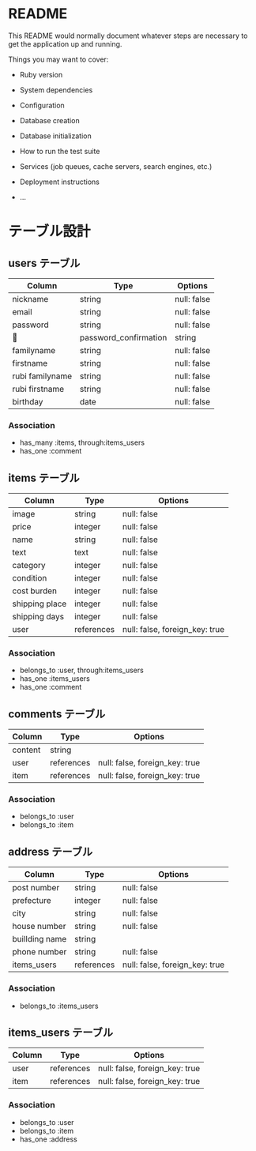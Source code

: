 # README

This README would normally document whatever steps are necessary to get the
application up and running.

Things you may want to cover:

* Ruby version

* System dependencies

* Configuration

* Database creation

* Database initialization

* How to run the test suite

* Services (job queues, cache servers, search engines, etc.)

* Deployment instructions

* ...

# テーブル設計

## users テーブル
| Column                | Type   | Options     |
| --------------------- | ------ | ----------- |
| nickname              | string | null: false | 
| email                 | string | null: false |
| password              | string | null: false |
| password_confirmation | string | null: false |
| familyname            | string | null: false |
| firstname             | string | null: false |
| rubi familyname       | string | null: false |
| rubi firstname        | string | null: false |
| birthday              | date   | null: false |

### Association
- has_many :items, through:items_users
- has_one :comment


## items テーブル
| Column         | Type       | Options                        |
| -------------- | ---------- | ------------------------------ |
| image          | string     | null: false                    |
| price          | integer    | null: false                    |
| name           | string     | null: false                    |
| text           | text       | null: false                    |
| category       | integer    | null: false                    |
| condition      | integer    | null: false                    |
| cost burden    | integer    | null: false                    |
| shipping place | integer    | null: false                    |
| shipping days  | integer    | null: false                    | 
| user           | references | null: false, foreign_key: true |

### Association
- belongs_to :user, through:items_users
- has_one :items_users
- has_one :comment



## comments テーブル
| Column  | Type       | Options                        |
| ------- | ---------- | ------------------------------ |
| content | string     |                                |
| user    | references | null: false, foreign_key: true |
| item    | references | null: false, foreign_key: true |

### Association
- belongs_to :user
- belongs_to :item

## address テーブル
| Column         | Type       | Options                        |
| -------------- | ---------- | ------------------------------ |
| post number    | string     | null: false                    |
| prefecture     | integer    | null: false                    |
| city           | string     | null: false                    |
| house number   | string     | null: false                    |
| buillding name | string     |                                |
| phone number   | string     | null: false                    |
| items_users    | references | null: false, foreign_key: true |

### Association
- belongs_to :items_users


## items_users テーブル
| Column | Type       | Options                        |
| ------ | ---------- | ------------------------------ |
| user   | references | null: false, foreign_key: true |
| item   | references | null: false, foreign_key: true |

### Association
- belongs_to :user
- belongs_to :item 
- has_one :address



